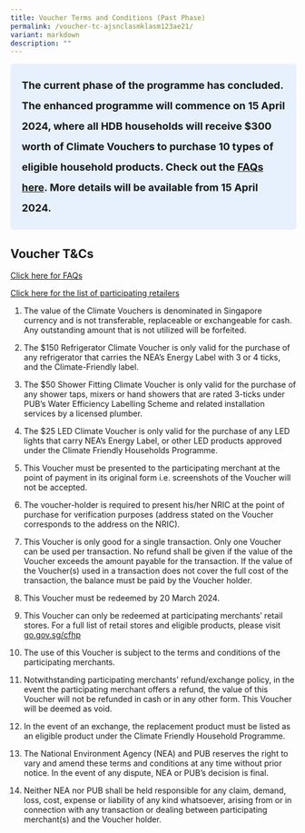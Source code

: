 ```yaml
---
title: Voucher Terms and Conditions (Past Phase)
permalink: /voucher-tc-ajsnclasmklasm123ae21/
variant: markdown
description: ""
---
```

<style> .light-blue-box { background-color: #E6F1FD; padding: 20px; border-radius: 5px; font-weight: bold; font-size: 18px; line-height: 2; } </style>   <div class="light-blue-box"> The current phase of the programme has concluded. The enhanced programme will commence on 15 April 2024, where all HDB households will receive $300 worth of Climate Vouchers to purchase 10 types of eligible household products. Check out the <a href="/faq/enhanced">FAQs here</a>. More details will be available from 15 April 2024. </div>   

## Voucher T&amp;Cs

[Click here for FAQs](https://www.climate-friendly-households.gov.sg/faq/)

[Click here for the list of participating retailers](https://www.climate-friendly-households.gov.sg/retailers/list-of-retailers/)



1. The value of the Climate Vouchers is denominated in Singapore currency and is not transferable, replaceable or exchangeable for cash. Any outstanding amount that is not utilized will be forfeited.



2. The $150 Refrigerator Climate Voucher is only valid for the purchase of any refrigerator that carries the NEA’s Energy Label with 3 or 4 ticks, and the Climate-Friendly label.



3. The $50 Shower Fitting Climate Voucher is only valid for the purchase of any shower taps, mixers or hand showers that are rated 3-ticks under PUB’s Water Efficiency Labelling Scheme and related installation services by a licensed plumber.



4. The $25 LED Climate Voucher is only valid for the purchase of any LED lights that carry NEA’s Energy Label, or other LED products approved under the Climate Friendly Households Programme.



5. This Voucher must be presented to the participating merchant at the point of payment in its original form i.e. screenshots of the Voucher will not be accepted.



6. The voucher-holder is required to present his/her NRIC at the point of purchase for verification purposes (address stated on the Voucher corresponds to the address on the NRIC).



7. This Voucher is only good for a single transaction. Only one Voucher can be used per transaction. No refund shall be given if the value of the Voucher exceeds the amount payable for the transaction. If the value of the Voucher(s) used in a transaction does not cover the full cost of the transaction, the balance must be paid by the Voucher holder.



8. This Voucher must be redeemed by 20 March 2024.



9. This Voucher can only be redeemed at participating merchants’ retail stores. For a full list of retail stores and eligible products, please visit [go.gov.sg/cfhp](https://www.climate-friendly-households.gov.sg/)


10. The use of this Voucher is subject to the terms and conditions of the participating merchants.



11. Notwithstanding participating merchants’ refund/exchange policy, in the event the participating merchant offers a refund, the value of this Voucher will not be refunded in cash or in any other form. This Voucher will be deemed as void.



12. In the event of an exchange, the replacement product must be listed as an eligible product under the Climate Friendly Household Programme.



13. The National Environment Agency (NEA) and PUB reserves the right to vary and amend these terms and conditions at any time without prior notice. In the event of any dispute, NEA or PUB’s decision is final.



14. Neither NEA nor PUB shall be held responsible for any claim, demand, loss, cost, expense or liability of any kind whatsoever, arising from or in connection with any transaction or dealing between participating merchant(s) and the Voucher holder.